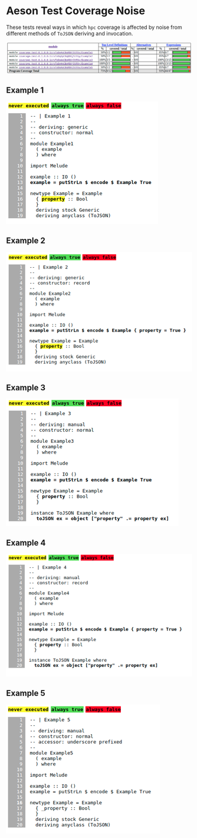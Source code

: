 # Aeson Test Coverage Noise

These tests reveal ways in which `hpc` coverage is affected by noise from
different methods of `ToJSON` deriving and invocation.

![total coverage](total-coverage.png)

## Example 1

![example 1](example1.png)

## Example 2

![example 2](example2.png)

## Example 3

![example 3](example3.png)

## Example 4

![example 4](example4.png)

## Example 5

![example 5](example5.png)
